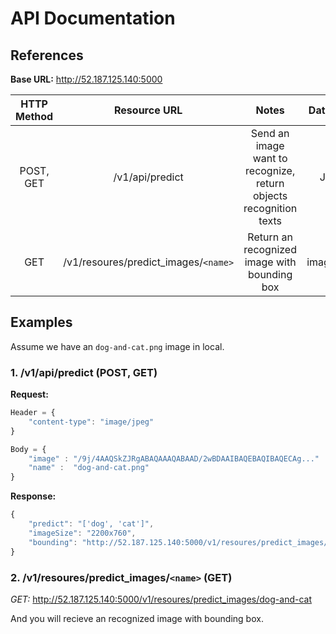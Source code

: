 # API Documentation

## References
__Base URL:__ http://52.187.125.140:5000

| HTTP Method |            Resource URL            |                                Notes                               |  Data Type |
|:-----------:|:----------------------------------:|:------------------------------------------------------------------:|:----------:|
|  POST, GET  |           /v1/api/predict          | Send an image want to recognize, return objects recognition texts  |    JSON    |
|     GET     | /v1/resoures/predict_images/`<name>` |            Return an recognized image with bounding box            | image/jpeg |

## Examples
Assume we have an ```dog-and-cat.png``` image in local.

### 1. /v1/api/predict (POST, GET)

__Request:__ 
```js
Header = {
    "content-type": "image/jpeg"
}

Body = {
    "image" : "/9j/4AAQSkZJRgABAQAAAQABAAD/2wBDAAIBAQEBAQIBAQECAg..."   // Encode image as base64 
    "name" :  "dog-and-cat.png"
}
```
__Response:__

```js
{
    "predict": "['dog', 'cat']",
    "imageSize": "2200x760",
    "bounding": "http://52.187.125.140:5000/v1/resoures/predict_images/dog-and-cat"  // Recognized image with bounding box
}
```

### 2. /v1/resoures/predict_images/`<name>` (GET)

_GET:_ http://52.187.125.140:5000/v1/resoures/predict_images/dog-and-cat

And you will recieve an recognized image with bounding box.
